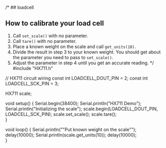 /* ## loadcell
## How to calibrate your load cell
1. Call `set_scale()` with no parameter.
2. Call `tare()` with no parameter.
3. Place a known weight on the scale and call `get_units(10)`.
4. Divide the result in step 3 to your known weight. You should
   get about the parameter you need to pass to `set_scale()`.
5. Adjust the parameter in step 4 until you get an accurate reading.
   */
#include "HX711.h"


// HX711 circuit wiring
const int LOADCELL_DOUT_PIN = 2;
const int LOADCELL_SCK_PIN = 3;


HX711 scale;

void setup() {
  Serial.begin(38400);
  Serial.println("HX711 Demo");
  Serial.println("Initializing the scale");
  scale.begin(LOADCELL_DOUT_PIN, LOADCELL_SCK_PIN);
  scale.set_scale();
  scale.tare();    
}

  void loop() {
  Serial.println(""Put known weight on the scale"");
  delay(10000);
  Serial.println(scale.get_units(10));
  delay(10000);    
  }
